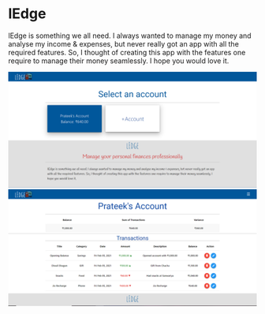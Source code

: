# lEdge
lEdge is something we all need. I always wanted to manage my money and analyse my income & expenses, but never really got an app with all the required features. So, I thought of creating this app with the features one require to manage their money seamlessly. I hope you would love it.

![Account](https://raw.githubusercontent.com/Sh0onya/Ledge/main/Account.png)
![Ledger](https://raw.githubusercontent.com/Sh0onya/Ledge/main/Ledger.png)
